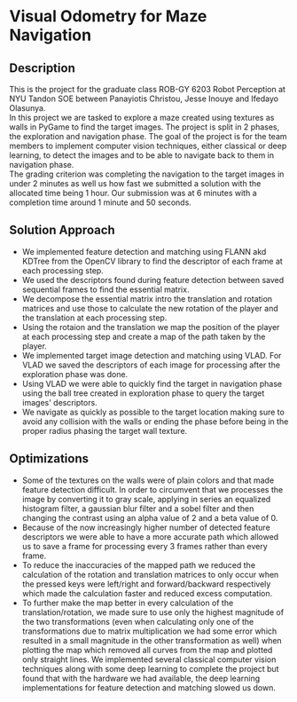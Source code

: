 # Visual Odometry for Maze Navigation

## Description

This is the project for the graduate class ROB-GY 6203 Robot Perception at NYU Tandon SOE between Panayiotis Christou, Jesse Inouye and Ifedayo Olasunya.  
In this project we are tasked to explore a maze created using textures as walls in PyGame to find the target images. The project is split in 2 phases, the exploration and navigation phase.
The goal of the project is for the team members to implement computer vision techniques, either classical or deep learning, to detect the images and to be able to navigate back to them in navigation phase.  
The grading criterion was completing the navigation to the target images in under 2 minutes as well us how fast we submitted a solution with the allocated time being 1 hour. Our submission was at 6 minutes with a completion time around 1 minute and 50 seconds.

## Solution Approach

- We implemented feature detection and matching using FLANN akd KDTree from the OpenCV library to find the descriptor of each frame at each processing step. 
- We used the descriptors found during feature detection between saved sequential frames to find the essential matrix. 
- We decompose the essential matrix intro the translation and rotation matrices and use those to calculate the new rotation of the player and the translation at each processing step.
- Using the rotaion and the translation we map the position of the player at each processing step and create a map of the path taken by the player.
- We implemented target image detection and matching using VLAD. For VLAD we saved the descriptors of each image for processing after the exploration phase was done.
- Using VLAD we were able to quickly find the target in navigation phase using the ball tree created in exploration phase to query the target images' descriptors.
- We navigate as quickly as possible to the target location making sure to avoid any collision with the walls or ending the phase before being in the proper radius phasing the target wall texture.

## Optimizations

- Some of the textures on the walls were of plain colors and that made feature detection difficult. In order to circumvent that we processes the image by converting it to gray scale, applying in series an equalized histogram filter, a gaussian blur filter and a sobel filter and then changing the contrast using an alpha value of 2 and a beta value of 0.
- Because of the now increasingly higher number of detected feature descriptors we were able to have a more accurate path which allowed us to save a frame for processing every 3 frames rather than every frame.
- To reduce the inaccuracies of the mapped path we reduced the calculation of the rotation and translation matrices to only occur when the pressed keys were left/right and forward/backward respectively which made the calculation faster and reduced excess computation.
- To further make the map better in every calculation of the translation/rotation, we made sure to use only the highest magnitude of the two transformations (even when calculating only one of the transformations due to matrix multiplication we had some error which resulted in a small magnitude in the other transformation as well) when plotting the map which removed all curves from the map and plotted only straight lines.
We implemented several classical computer vision techniques along with some deep learning to complete the project but found that with the hardware we had available, the deep learning implementations for feature detection and matching slowed us down.  














